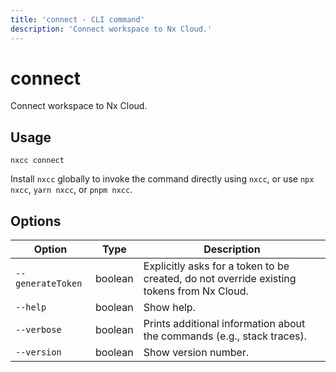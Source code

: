 ```yaml
---
title: 'connect - CLI command'
description: 'Connect workspace to Nx Cloud.'
---
```


# connect

Connect workspace to Nx Cloud.

## Usage

```shell
nxcc connect
```

Install `nxcc` globally to invoke the command directly using `nxcc`, or use `npx nxcc`, `yarn nxcc`, or `pnpm nxcc`.

## Options

| Option            | Type    | Description                                                                               |
| ----------------- | ------- | ----------------------------------------------------------------------------------------- |
| `--generateToken` | boolean | Explicitly asks for a token to be created, do not override existing tokens from Nx Cloud. |
| `--help`          | boolean | Show help.                                                                                |
| `--verbose`       | boolean | Prints additional information about the commands (e.g., stack traces).                    |
| `--version`       | boolean | Show version number.                                                                      |
